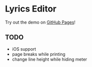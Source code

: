 # Lyrics Editor
Try out the demo on [GitHub Pages](https://kentslaney.github.io/lyrics-editor)!

## TODO
- iOS support
- page breaks while printing
- change line height while hiding meter

